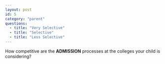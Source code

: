 ```yaml
---
layout: post
id: 5
category: "parent"
questions:
  - title: "Very Selective"
  - title: "Selective"
  - title: "Less Selective"
---
```

How competitive are the **ADMISSION** processes at the colleges your child is considering?

